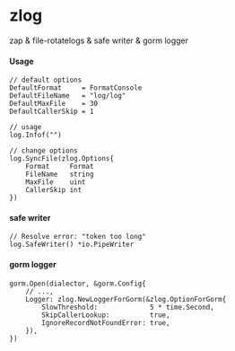 # zlog
zap & file-rotatelogs & safe writer & gorm logger

#### Usage

```
// default options
DefaultFormat     = FormatConsole
DefaultFileName   = "log/log"
DefaultMaxFile    = 30
DefaultCallerSkip = 1

// usage
log.Infof("")

// change options
log.SyncFile(zlog.Options{
    Format     Format
	FileName   string
	MaxFile    uint
	CallerSkip int
})
```

#### safe writer

```
// Resolve error: "token too long"
log.SafeWriter() *io.PipeWriter 
```

#### gorm logger
``` 
gorm.Open(dialector, &gorm.Config{
    // ...,
    Logger: zlog.NewLoggerForGorm(&zlog.OptionForGorm{
        SlowThreshold:             5 * time.Second,
        SkipCallerLookup:          true,
        IgnoreRecordNotFoundError: true,
    }),
})
```
